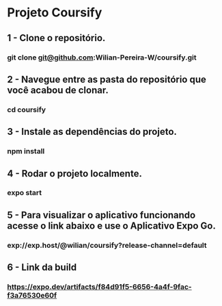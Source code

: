 # Projeto Coursify

## 1 - Clone o repositório. 

###  git clone git@github.com:Wilian-Pereira-W/coursify.git

## 2 - Navegue entre as pasta do repositório que você acabou de clonar.

###   cd coursify

## 3 - Instale as dependências do projeto.

###  npm install

## 4 - Rodar o projeto localmente.

### expo start

## 5 - Para visualizar o aplicativo funcionando acesse o link abaixo e use o Aplicativo Expo Go.

###  exp://exp.host/@wilian/coursify?release-channel=default

## 6 - Link da build

### https://expo.dev/artifacts/f84d91f5-6656-4a4f-9fac-f3a76530e60f
